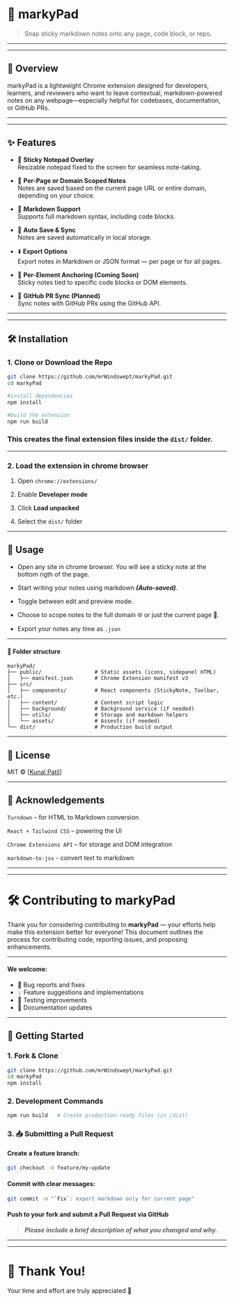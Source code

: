 # 📌 markyPad

> Snap sticky markdown notes onto any page, code block, or repo.

---

---

## 🧠 Overview

markyPad is a lightweight Chrome extension designed for developers, learners, and reviewers who want to leave contextual, markdown-powered notes on any webpage—especially helpful for codebases, documentation, or GitHub PRs.

---

---

## ✨ Features

- 📝 **Sticky Notepad Overlay**  
  Resizable notepad fixed to the screen for seamless note-taking.

- 📍 **Per-Page or Domain Scoped Notes**  
  Notes are saved based on the current page URL or entire domain, depending on your choice.

- 🧠 **Markdown Support**  
  Supports full markdown syntax, including code blocks.

- 🔄 **Auto Save & Sync**  
  Notes are saved automatically in local storage.

- ⬇️ **Export Options**  
  Export notes in Markdown or JSON format — per page or for all pages.

- 🧱 **Per-Element Anchoring (Coming Soon)**  
  Sticky notes tied to specific code blocks or DOM elements.

- 🔗 **GitHub PR Sync (Planned)**  
  Sync notes with GitHub PRs using the GitHub API.

---

---

## 🛠 Installation

### 1. Clone or Download the Repo

```bash
git clone https://github.com/mrWindswept/markyPad.git
cd markyPad

#install dependencies
npm install

#build the extension
npm run build
```

### This creates the final extension files inside the **`dist/`** folder.

---

### 2. Load the extension in chrome browser

1. Open `chrome://extensions/`

2. Enable **Developer mode**

3. Click **Load unpacked**

4. Select the `dist/` folder

---

## 🧪 Usage

- Open any site in chrome browser. You will see a sticky note at the bottom rigth of the page.

- Start writing your notes using markdown **_(Auto-saved)_**.

- Toggle between edit and preview mode.

- Choose to scope notes to the full domain 🌐 or just the current page 🔗.

- Export your notes any time as `.json`

---

#### 📁 Folder structure

```
markyPad/
├── public/                 # Static assets (icons, sidepanel HTML)
│   ├── manifest.json       # Chrome Extension manifest v3
├── src/
│   ├── components/         # React components (StickyNote, Toolbar, etc.)
│   ├── content/            # Content script logic
│   ├── background/         # Background service (if needed)
│   ├── utils/              # Storage and markdown helpers
│   └── assets/             # Assests (if needed)
└── dist/                   # Production build output
```

---

## 📄 License

MIT © [[Kunal Patil](https://github.com/mrWindswept/markyPad?tab=MIT-1-ov-file)]

---

## 🙌 Acknowledgements

`Turndown` – for HTML to Markdown conversion

`React + Tailwind CSS` – powering the UI

`Chrome Extensions API` – for storage and DOM integration

`markdown-to-jsx` - convert text to markdown

---

---

# 🛠 Contributing to markyPad

Thank you for considering contributing to **markyPad** — your efforts help make this extension better for everyone! This document outlines the process for contributing code, reporting issues, and proposing enhancements.

---

#### We welcome:

- 🐛 Bug reports and fixes
- 💡 Feature suggestions and implementations
- 🧪 Testing improvements
- 📖 Documentation updates

---

## 🚀 Getting Started

### 1. Fork & Clone

```bash
git clone https://github.com/mrWindswept/markyPad.git
cd markyPad
npm install
```

### 2. Development Commands

```bash
npm run build   # Create production-ready files (in /dist)
```

### 3. 📥 Submitting a Pull Request

#### Create a feature branch:

```bash
git checkout -b feature/my-update
```

#### Commit with clear messages:

```bash
git commit -m "`Fix`: export markdown only for current page"
```

#### Push to your fork and submit a Pull Request via GitHub

> **_Please include a brief description of what you changed and why._**

---

---

# 🙏 Thank You!

Your time and effort are truly appreciated 💖
